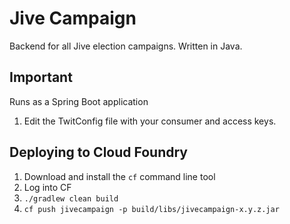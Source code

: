 # Jive Campaign
Backend for all Jive election campaigns. Written in Java.

## Important
Runs as a Spring Boot application

1. Edit the TwitConfig file with your consumer and access keys.

## Deploying to Cloud Foundry

1. Download and install the `cf` command line tool
2. Log into CF
3. `./gradlew clean build`
4. `cf push jivecampaign -p build/libs/jivecampaign-x.y.z.jar`
